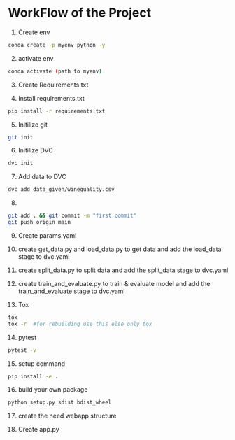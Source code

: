 
# WorkFlow of the Project

1. Create env
```bash
conda create -p myenv python -y
```

2. activate env
```bash
conda activate (path to myenv)
```

3. Create Requirements.txt

4. Install requirements.txt
```bash
pip install -r requirements.txt
```

5. Initilize git
```bash
git init
```

6. Initilize DVC
```bash
dvc init
```

7. Add data to DVC
```bash
dvc add data_given/winequality.csv
```

8. 
```bash
git add . && git commit -m "first commit"
git push origin main
```

9. Create params.yaml

10. create get_data.py and load_data.py to get data and add the load_data stage to dvc.yaml

11. create split_data.py to split data and add the split_data stage to dvc.yaml

12. create train_and_evaluate.py to train & evaluate model and add the train_and_evaluate stage to dvc.yaml

13. Tox
```bash
tox
tox -r  #for rebuilding use this else only tox
```

14. pytest
```bash
pytest -v
```

15. setup command
```bash
pip install -e .
```

16. build your own package
```bash
python setup.py sdist bdist_wheel
```

17. create the need webapp structure

18. Create app.py 